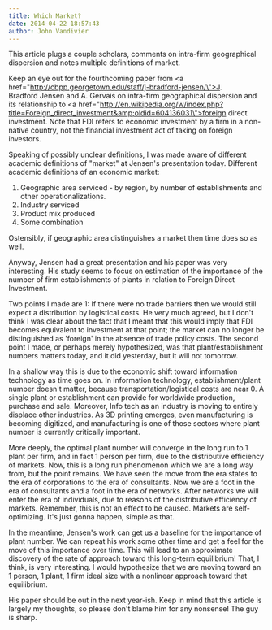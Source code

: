 ```yaml
---
title: Which Market?
date: 2014-04-22 18:57:43
author: John Vandivier
---
```




This article plugs a couple scholars, comments on intra-firm geographical dispersion and notes multiple definitions of market.

Keep an eye out for the fourthcoming paper from <a href=\"http://cbpp.georgetown.edu/staff/j-bradford-jensen/\">J. Bradford Jensen</a> and A. Gervais on intra-firm geographical dispersion and its relationship to <a href=\"http://en.wikipedia.org/w/index.php?title=Foreign_direct_investment&amp;oldid=604136031\">foreign direct investment</a>. Note that FDI refers to economic investment by a firm in a non-native country, not the financial investment act of taking on foreign investors.

Speaking of possibly unclear definitions, I was made aware of different academic definitions of \"market\" at Jensen's presentation today. Different academic definitions of an economic market:
<ol>
	<li>Geographic area serviced - by region, by number of establishments and other operationalizations.</li>
	<li>Industry serviced</li>
	<li>Product mix produced</li>
	<li>Some combination</li>
</ol>
Ostensibly, if geographic area distinguishes a market then time does so as well.

Anyway, Jensen had a great presentation and his paper was very interesting. His study seems to focus on estimation of the importance of the number of firm establishments of plants in relation to Foreign Direct Investment.

Two points I made are 1: If there were no trade barriers then we would still expect a distribution by logistical costs. He very much agreed, but I don't think I was clear about the fact that I meant that this would imply that FDI becomes equivalent to investment at that point; the market can no longer be distinguished as 'foreign' in the absence of trade policy costs. The second point I made, or perhaps merely hypothesized, was that plant/establishment numbers matters today, and it did yesterday, but it will not tomorrow.

In a shallow way this is due to the economic shift toward information technology as time goes on. In information technology, establishment/plant number doesn't matter, because transportation/logistical costs are near 0. A single plant or establishment can provide for worldwide production, purchase and sale. Moreover, Info tech as an industry is moving to entirely displace other industries. As 3D printing emerges, even manufacturing is becoming digitized, and manufacturing is one of those sectors where plant number is currently critically important.

More deeply, the optimal plant number will converge in the long run to 1 plant per firm, and in fact 1 person per firm, due to the distributive efficiency of markets. Now, this is a long run phenomenon which we are a long way from, but the point remains. We have seen the move from the era states to the era of corporations to the era of consultants. Now we are a foot in the era of consultants and a foot in the era of networks. After networks we will enter the era of individuals, due to reasons of the distributive efficiency of markets. Remember, this is not an effect to be caused. Markets are self-optimizing. It's just gonna happen, simple as that.

In the meantime, Jensen's work can get us a baseline for the importance of plant number. We can repeat his work some other time and get a feel for the move of this importance over time. This will lead to an approximate discovery of the rate of approach toward this long-term equilibrium! That, I think, is very interesting. I would hypothesize that we are moving toward an 1 person, 1 plant, 1 firm ideal size with a nonlinear approach toward that equilibrium.

His paper should be out in the next year-ish. Keep in mind that this article is largely my thoughts, so please don't blame him for any nonsense! The guy is sharp.